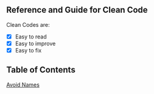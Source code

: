 ## Reference and Guide for Clean Code

Clean Codes are:
- [x] Easy to read
- [x] Easy to improve
- [x] Easy to fix

## Table of Contents

[Avoid Names](/avoid-names.md)
